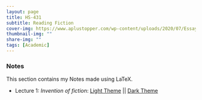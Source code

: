 ```yaml
---
layout: page
title: HS-431
subtitle: Reading Fiction
cover-img: https://www.aplustopper.com/wp-content/uploads/2020/07/Essay-on-Books-and-Reading.png
thumbnail-img: ""
share-img: ""
tags: [Academic]
---
```


### Notes
This section contains my Notes made using LaTeX.
- Lecture 1: _Invention of fiction_:
[Light Theme](HS431/Lec1-Notes.pdf) || [Dark Theme](HS431/Lec1-Notes_dark.pdf)

